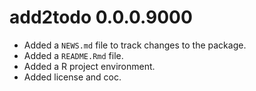 # add2todo 0.0.0.9000

* Added a `NEWS.md` file to track changes to the package.
* Added a `README.Rmd` file.
* Added a R project environment.
* Added license and coc.

